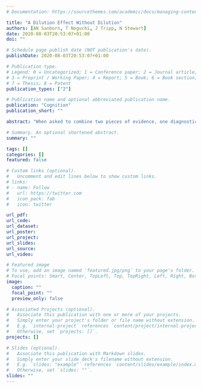 ```yaml
---
# Documentation: https://sourcethemes.com/academic/docs/managing-content/

title: "A Dilution Effect Without Dilution"
authors: [AN Sanborn, T Noguchi, J Tripp, N Stewart]
date: 2020-08-03T20:53:07+01:00
doi: ""

# Schedule page publish date (NOT publication's date).
publishDate: 2020-08-03T20:53:07+01:00

# Publication type.
# Legend: 0 = Uncategorized; 1 = Conference paper; 2 = Journal article;
# 3 = Preprint / Working Paper; 4 = Report; 5 = Book; 6 = Book section;
# 7 = Thesis; 8 = Patent
publication_types: ["2"]

# Publication name and optional abbreviated publication name.
publication: "Cognition"
publication_short: ""

abstract: "When asked to combine two pieces of evidence, one diagnostic and one non-diagnostic, people show a dilution effect: the addition of non-diagnostic evidence dilutes the overall strength of the evidence. This non-normative effect has been found in a variety of tasks and has been taken as evidence that people inappropriately combine information. In a series of five experiments, we found the dilution effect, but surprisingly it was not due to the inaccurate combination of diagnostic and non-diagnostic information. Because we have objectively correct answers for our task, we could see that participants were relatively accurate in judging diagnostic evidence combined with non-diagnostic evidence, but overestimated the strength of diagnostic evidence alone. This meant that the dilution effect – the gap between diagnostic evidence alone and diagnostic evidence combined with non-diagnostic evidence – was not caused by dilution. We hypothesized that participants were filling in “missing” evidence in a biased fashion when presented with diagnostic evidence alone. This hypothesis best explained the experimental results."

# Summary. An optional shortened abstract.
summary: ""

tags: []
categories: []
featured: false

# Custom links (optional).
#   Uncomment and edit lines below to show custom links.
# links:
# - name: Follow
#   url: https://twitter.com
#   icon_pack: fab
#   icon: twitter

url_pdf:
url_code:
url_dataset:
url_poster:
url_project:
url_slides:
url_source:
url_video:

# Featured image
# To use, add an image named `featured.jpg/png` to your page's folder. 
# Focal points: Smart, Center, TopLeft, Top, TopRight, Left, Right, BottomLeft, Bottom, BottomRight.
image:
  caption: ""
  focal_point: ""
  preview_only: false

# Associated Projects (optional).
#   Associate this publication with one or more of your projects.
#   Simply enter your project's folder or file name without extension.
#   E.g. `internal-project` references `content/project/internal-project/index.md`.
#   Otherwise, set `projects: []`.
projects: []

# Slides (optional).
#   Associate this publication with Markdown slides.
#   Simply enter your slide deck's filename without extension.
#   E.g. `slides: "example"` references `content/slides/example/index.md`.
#   Otherwise, set `slides: ""`.
slides: ""
---
```

